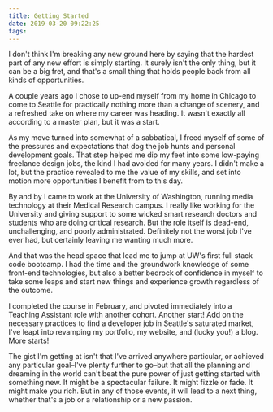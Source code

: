 ```yaml
---
title: Getting Started 
date: 2019-03-20 09:22:25
tags:
---
```

I don't think I'm breaking any new ground here by saying that the hardest part of any new effort is simply starting. It surely isn't the only thing, but it can be a big fret, and that's a small thing that holds people back from all kinds of opportunities. 

A couple years ago I chose to up-end myself from my home in Chicago to come to Seattle for practically nothing more than a change of scenery, and a refreshed take on where my career was heading. It wasn't exactly all according to a master plan, but it was a start.

As my move turned into somewhat of a sabbatical, I freed myself of some of the pressures and expectations that dog the job hunts and personal development goals. That step helped me dip my feet into some low-paying freelance design jobs, the kind I had avoided for many years. I didn't make a lot, but the practice revealed to me the value of my skills, and set into motion more opportunities I benefit from to this day.

By and by I came to work at the University of Washington, running media technology at their Medical Research campus. I really like working for the University and giving support to some wicked smart research doctors and students who are doing critical research. But the role itself is dead-end, unchallenging, and poorly administrated. Definitely not the worst job I've ever had, but certainly leaving me wanting much more.

And that was the head space that lead me to jump at UW's first full stack code bootcamp. I had the time and the groundwork knowledge of some front-end technologies, but also a better bedrock of confidence in myself to take some leaps and start new things and experience growth regardless of the outcome. 

I completed the course in February, and pivoted immediately into a Teaching Assistant role with another cohort. Another start! Add on the necessary practices to find a developer job in Seattle's saturated market, I've leapt into revamping my portfolio, my website, and (lucky you!) a blog. More starts!

The gist I'm getting at isn't that I've arrived anywhere particular, or achieved any particular goal–I've plenty further to go–but that all the planning and dreaming in the world can't beat the pure power of just getting started with something new. It might be a spectacular failure. It might fizzle or fade. It might make you rich. But in any of those events, it will lead to a next thing, whether that's a job or a relationship or a new passion. 